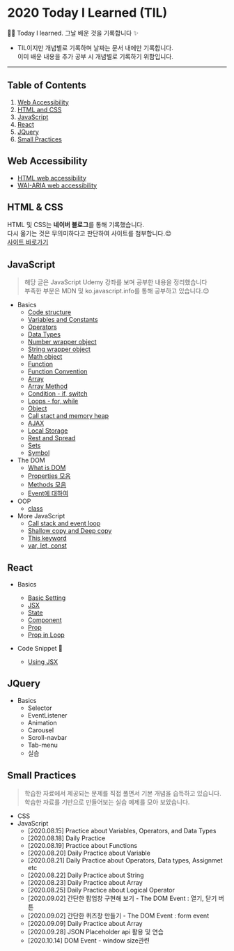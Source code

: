# 2020 Today I Learned (TIL)

👩‍💻 Today I learned. 그날 배운 것을 기록합니다 ✨

- TIL이지만 개념별로 기록하며 날짜는 문서 내에만 기록합니다.  
  이미 배운 내용을 추가 공부 시 개념별로 기록하기 위함입니다.

---

## Table of Contents
1. [Web Accessibility](#web-accessibility)  
2. [HTML and CSS](#html-&-css)  
3. [JavaScript](#javascript)  
4. [React](#react)  
5. [JQuery](#jquery)  
6. [Small Practices](#small-practices)  

## Web Accessibility

- [HTML web accessibility](./Web-Accessibility/01_HTMLWebAccessibility.md)
- [WAI-ARIA web accessibility](./Web-Accessibility/02_WAI-ARIA.md)

## HTML & CSS

HTML 및 CSS는 **네이버 블로그**를 통해 기록했습니다.  
 다시 옮기는 것은 무의미하다고 판단하여 사이트를 첨부합니다.😊  
 [사이트 바로가기](https://blog.naver.com/yesslkim94)

## JavaScript

> 해당 글은 JavaScript Udemy 강좌를 보며 공부한 내용을 정리했습니다  
> 부족한 부분은 MDN 및 ko.javascript.info를 통해 공부하고 있습니다.😊

- Basics
  - [Code structure](Javascript/Basics/01_CodeStructure.md)
  - [Variables and Constants](Javascript/Basics/02_VariablesAndConstants.md)
  - [Operators](Javascript/Basics/03_Operators.md)
  - [Data Types](Javascript/Basics/04_DataTypes.md)
  - [Number wrapper object](Javascript/Basics/04_WrapperOobject_Num.md)
  - [String wrapper object](Javascript/Basics/04_WrapperObject_Str.md)
  - [Math object](Javascript/Basics/10_MathObjects.md)
  - [Function](Javascript/Basics/05_Function.md)
  - [Function Convention](Javascript/Basics/05_FunctionConventions.md)
  - [Array](Javascript/Basics/06_Array.md)
  - [Array Method](Javascript/Basics/06_ArrayMethodExample.md)
  - [Condition - if, switch](Javascript/Basics/07_Condition.md)
  - [Loops - for, while](Javascript/Basics/08_Loop.md)
  - [Object](Javascript/Basics/10_Object.md)
  - [Call stact and memory heap](Javascript/Basics/09_CallStackAndMemoryHeap.md)
  - [AJAX](Javascript/Basics/11_AJAX.md)
  - [Local Storage](Javascript/Basics/12_LocalStorage.md)
  - [Rest and Spread](Javascript/Basics/13_Rest-and-Spread.md)
  - [Sets](Javascript/Basics/14_Sets.md)
  - [Symbol](Javascript/Basics/15_Symbol.md)
- The DOM
  - [What is DOM](Javascript/the-DOM/01_TheDOM.md)
  - [Properties 모음](Javascript/the-DOM/02_Properties.md)
  - [Methods 모음](Javascript/the-DOM/03_Method.md)
  - [Event에 대하여](Javascript/the-DOM/04_Event.md)
- OOP
  - [class](Javascript/OOP/Class.md)
- More JavaScript
  -  [Call stack and event loop](Javascript/More-JavaScript/CallStackAndEventLoop.md)
  -  [Shallow copy and Deep copy](Javascript/More-JavaScript/ShallowCopyAndDeepCopy.md)
  -  [This keyword](Javascript/More-JavaScript/this-keyword.md)
  -  [var, let, const](Javascript/More-JavaScript/var,let,const.md)

## React
- Basics
  - [Basic Setting](./javascript/react/../../React/01_TIL/01_setting.md)
  - [JSX](./javascript/react/../../React/01_TIL/02_JSX.md)
  - [State](./javascript/react/../../React/01_TIL/03_Hooks.md)
  - [Component](./javascript/react/../../React/01_TIL/04_Component.md)
  - [Prop](./javascript/react/../../React/01_TIL/05_Prop.md)
  - [Prop in Loop](./javascript/react/../../React/01_TIL/06_Loop.md)

- Code Snippet 👻
  - [Using JSX](https://gist.github.com/yesslkim/2abd3f7cb970697547243ddd3b7dee73)

## JQuery
- Basics
    - Selector
    - EventListener
    - Animation
    - Carousel
    - Scroll-navbar
    - Tab-menu
    - 실습

## Small Practices
> 학습한 자료에서 제공되는 문제를 직접 풀면서 기본 개념을 습득하고 있습니다.
> 학습한 자료를 기반으로 만들어보는 실습 예제를 모아 보았습니다.

- CSS
- JavaScript
  - [2020.08.15] Practice about Variables, Operators, and Data Types
  - [2020.08.18] Daily Practice
  - [2020.08.19] Practice about Functions
  - [2020.08.20] Daily Practice about Variable
  - [2020.08.21] Daily Practice about Operators, Data types, Assignmet etc
  - [2020.08.22] Daily Practice about String
  - [2020.08.23] Daily Practice about Array
  - [2020.08.25] Daily Practice about Logical Operator
  - [2020.09.02] 간단한 팝업창 구현해 보기 - The DOM Event : 열기, 닫기 버튼
  - [2020.09.02] 간단한 퀴즈창 만들기 - The DOM Event : form event
  - [2020.09.09] Daily Practice about Array
  - [2020.09.28] JSON Placeholder api 활용 및 연습
  - [2020.10.14] DOM Event - window size관련
